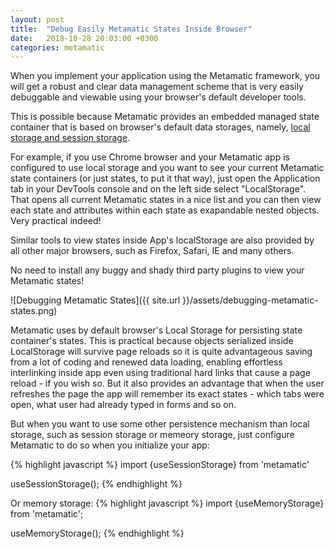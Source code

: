 ```yaml
---
layout: post
title:  "Debug Easily Metamatic States Inside Browser"
date:   2018-10-28 20:03:00 +0300
categories: metamatic
---
```


When you implement your application using the Metamatic framework, you will get a robust and clear data management scheme that is 
very easily debuggable and viewable using your browser's default developer tools.

This is possible because Metamatic provides an embedded managed state container that is based on browser's default data storages, 
namely, [local storage and session storage](https://en.wikipedia.org/wiki/Web_storage#Local_and_session_storage).

For example, if you use Chrome browser and your Metamatic app is configured to use local storage and you want to see your current 
Metamatic state containers (or just states, to put it that way), just open the Application tab in your DevTools console and on the left side
select "LocalStorage". That opens all current Metamatic states in a nice list and you can then view each state and attributes within each state
as exapandable nested objects. Very practical indeed! 

Similar tools to view states inside App's localStorage are also provided by all other major browsers, such as Firefox, Safari, IE and many others.

No need to install any buggy and shady third party plugins to view your Metamatic states!

![Debugging Metamatic States]({{ site.url }}/assets/debugging-metamatic-states.png)

Metamatic uses by default browser's Local Storage for persisting state container's states. This is practical because objects serialized
inside LocalStorage will survive page reloads so it is quite advantageous saving from a lot of coding and renewed data loading, enabling
effortless interlinking inside app even using traditional hard links that cause a page reload - if you wish so. But it also provides an advantage
that when the user refreshes the page the app will remember its exact states - which tabs were open, what user had already typed in forms and so on.

But when you want to use some other persistence mechanism than local storage, such as session storage or memeory storage,
just configure Metamatic to do so when you initialize your app:

{% highlight javascript %}
import {useSessionStorage} from 'metamatic'

useSessionStorage();
{% endhighlight %}

Or memory storage:
{% highlight javascript %}
import {useMemoryStorage} from 'metamatic';

useMemoryStorage();
{% endhighlight %}
